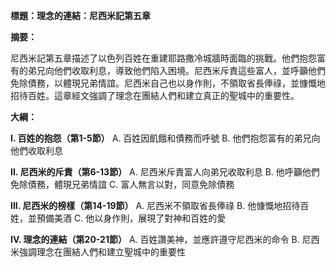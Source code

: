 **標題：理念的連結：尼西米記第五章**

**摘要：**

尼西米記第五章描述了以色列百姓在重建耶路撒冷城牆時面臨的挑戰。他們抱怨富有的弟兄向他們收取利息，導致他們陷入困境。尼西米斥責這些富人，並呼籲他們免除債務，以體現兄弟情誼。尼西米自己也以身作則，不領取省長俸祿，並慷慨地招待百姓。這章經文強調了理念在團結人們和建立真正的聖城中的重要性。

**大綱：**

**I. 百姓的抱怨（第1-5節）**
    A. 百姓因飢餓和債務而呼號
    B. 他們抱怨富有的弟兄向他們收取利息

**II. 尼西米的斥責（第6-13節）**
    A. 尼西米斥責富人向弟兄收取利息
    B. 他呼籲他們免除債務，體現兄弟情誼
    C. 富人無言以對，同意免除債務

**III. 尼西米的榜樣（第14-19節）**
    A. 尼西米不領取省長俸祿
    B. 他慷慨地招待百姓，並預備美酒
    C. 他以身作則，展現了對神和百姓的愛

**IV. 理念的連結（第20-21節）**
    A. 百姓讚美神，並應許遵守尼西米的命令
    B. 尼西米強調理念在團結人們和建立聖城中的重要性